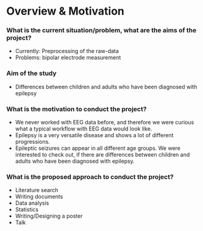 # Overview & Motivation

### What is the current situation/problem, what are the aims of the project?
- Currently: Preprocessing of the raw-data 
- Problems: bipolar electrode measurement 

### Aim of the study 
- Differences between children and adults who have been diagnosed with epilepsy 

### What is the motivation to conduct the project?
- We never worked with EEG data before, and therefore we were curious what a typical workflow with EEG data would look like.
- Epilepsy is a very versatile disease and shows a lot of different progressions.
- Epileptic seizures can appear in all different age groups. We were interested to check out, if there are differences between children and adults who have been diagnosed with epilepsy.

### What is the proposed approach to conduct the project?
- Literature search
- Writing documents
- Data analysis
- Statistics
- Writing/Designing a poster
- Talk
